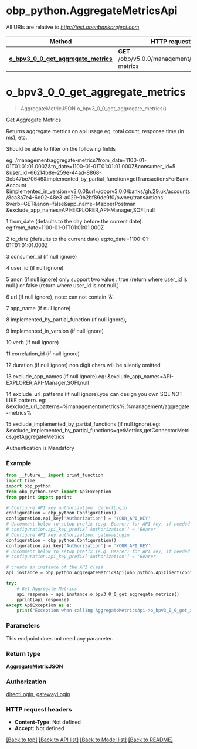 # obp_python.AggregateMetricsApi

All URIs are relative to *http://test.openbankproject.com*

Method | HTTP request | Description
------------- | ------------- | -------------
[**o_bpv3_0_0_get_aggregate_metrics**](AggregateMetricsApi.md#o_bpv3_0_0_get_aggregate_metrics) | **GET** /obp/v5.0.0/management/aggregate-metrics | Get Aggregate Metrics


# **o_bpv3_0_0_get_aggregate_metrics**
> AggregateMetricJSON o_bpv3_0_0_get_aggregate_metrics()

Get Aggregate Metrics

<p>Returns aggregate metrics on api usage eg. total count, response time (in ms), etc.</p><p>Should be able to filter on the following fields</p><p>eg: /management/aggregate-metrics?from_date=1100-01-01T01:01:01.000Z&amp;to_date=1100-01-01T01:01:01.000Z&amp;consumer_id=5<br />&amp;user_id=66214b8e-259e-44ad-8868-3eb47be70646&amp;implemented_by_partial_function=getTransactionsForBankAccount<br />&amp;implemented_in_version=v3.0.0&amp;url=/obp/v3.0.0/banks/gh.29.uk/accounts/8ca8a7e4-6d02-48e3-a029-0b2bf89de9f0/owner/transactions<br />&amp;verb=GET&amp;anon=false&amp;app_name=MapperPostman<br />&amp;exclude_app_names=API-EXPLORER,API-Manager,SOFI,null</p><p>1 from_date (defaults to the day before the current date): eg:from_date=1100-01-01T01:01:01.000Z</p><p>2 to_date (defaults to the current date) eg:to_date=1100-01-01T01:01:01.000Z</p><p>3 consumer_id  (if null ignore)</p><p>4 user_id (if null ignore)</p><p>5 anon (if null ignore) only support two value : true (return where user_id is null.) or false (return where user_id is not null.)</p><p>6 url (if null ignore), note: can not contain '&amp;'.</p><p>7 app_name (if null ignore)</p><p>8 implemented_by_partial_function (if null ignore),</p><p>9 implemented_in_version (if null ignore)</p><p>10 verb (if null ignore)</p><p>11 correlation_id (if null ignore)</p><p>12 duration (if null ignore) non digit chars will be silently omitted</p><p>13 exclude_app_names (if null ignore).eg: &amp;exclude_app_names=API-EXPLORER,API-Manager,SOFI,null</p><p>14 exclude_url_patterns (if null ignore).you can design you own SQL NOT LIKE pattern. eg: &amp;exclude_url_patterns=%management/metrics%,%management/aggregate-metrics%</p><p>15 exclude_implemented_by_partial_functions (if null ignore).eg: &amp;exclude_implemented_by_partial_functions=getMetrics,getConnectorMetrics,getAggregateMetrics</p><p>Authentication is Mandatory</p>

### Example
```python
from __future__ import print_function
import time
import obp_python
from obp_python.rest import ApiException
from pprint import pprint

# Configure API key authorization: directLogin
configuration = obp_python.Configuration()
configuration.api_key['Authorization'] = 'YOUR_API_KEY'
# Uncomment below to setup prefix (e.g. Bearer) for API key, if needed
# configuration.api_key_prefix['Authorization'] = 'Bearer'
# Configure API key authorization: gatewayLogin
configuration = obp_python.Configuration()
configuration.api_key['Authorization'] = 'YOUR_API_KEY'
# Uncomment below to setup prefix (e.g. Bearer) for API key, if needed
# configuration.api_key_prefix['Authorization'] = 'Bearer'

# create an instance of the API class
api_instance = obp_python.AggregateMetricsApi(obp_python.ApiClient(configuration))

try:
    # Get Aggregate Metrics
    api_response = api_instance.o_bpv3_0_0_get_aggregate_metrics()
    pprint(api_response)
except ApiException as e:
    print("Exception when calling AggregateMetricsApi->o_bpv3_0_0_get_aggregate_metrics: %s\n" % e)
```

### Parameters
This endpoint does not need any parameter.

### Return type

[**AggregateMetricJSON**](AggregateMetricJSON.md)

### Authorization

[directLogin](../README.md#directLogin), [gatewayLogin](../README.md#gatewayLogin)

### HTTP request headers

 - **Content-Type**: Not defined
 - **Accept**: Not defined

[[Back to top]](#) [[Back to API list]](../README.md#documentation-for-api-endpoints) [[Back to Model list]](../README.md#documentation-for-models) [[Back to README]](../README.md)

